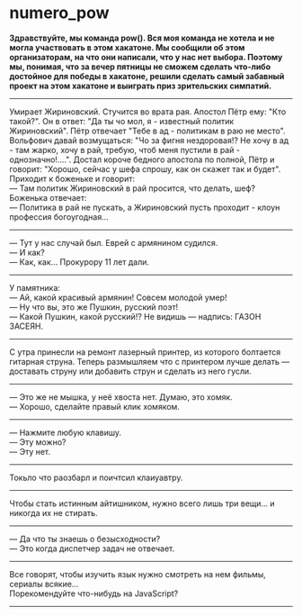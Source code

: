 # numero_pow

<b>Здравствуйте, мы команда pow(). Вся моя команда не хотела и не могла участвовать в этом хакатоне. Мы сообщили об этом организаторам, на что они написали, что у нас нет выбора. Поэтому мы, понимая, что за вечер пятницы не сможем сделать что-либо достойное для победы в хакатоне, решили сделать самый забавный проект на этом хакатоне и выиграть приз зрительских симпатий.</b>

----------------------------------------------

Умирает Жириновский. Стучится во врата рая. Апостол Пётр ему: "Кто такой?". Он в ответ: "Да ты чо мол, я - известный политик Жириновский". Пётр отвечает "Тебе в ад - политикам в раю не место". Вольфович давай возмущаться: "Чо за фигня нездоровая!? Не хочу в ад - там жарко, хочу в рай, требую, чтоб меня пустили в рай - однозначно!....". Достал короче бедного апостола по полной, Пётр и говорит: "Хорошо, сейчас у шефа спрошу, как он скажет так и будет".  
Приходит к боженьке и говорит:  
— Там политик Жириновский в рай просится, что делать, шеф?  
Боженька отвечает:  
— Политика в рай не пускать, а Жириновский пусть проходит - клоун профессия богоугодная...  

----------------------------------------------

— Тут у нас случай был. Еврей с армянином судился.  
— И как?  
— Как, как… Прокурору 11 лет дали.  

----------------------------------------------

У памятника:  
— Ай, какой красивый армянин! Совсем молодой умер!  
— Ну что вы, это же Пушкин, русский поэт!  
— Какой Пушкин, какой русский!? Не видишь — надпись: ГАЗОН ЗАСЕЯН.  

----------------------------------------------

С утра принесли на ремонт лазерный принтер, из которого болтается гитарная струна. Теперь размышляем что с принтером лучше делать — доставать струну или добавить струн и сделать из него гусли.

----------------------------------------------

— Это же не мышка, у неё хвоста нет. Думаю, это хомяк.  
— Хорошо, сделайте правый клик хомяком.  

----------------------------------------------

— Нажмите любую клавишу.  
— Эту можно?  
— Эту нет.  

----------------------------------------------

Токьло что раозбарл и поичтсил клаиуавтру.

----------------------------------------------

Чтобы стать истинным айтишником, нужно всего лишь три вещи… и никогда их не стирать.

----------------------------------------------

— Да что ты знаешь о безысходности?  
— Это когда диспетчер задач не отвечает.  

----------------------------------------------

Все говорят, чтобы изучить язык нужно смотреть на нем фильмы, сериалы всякие…  
Порекомендуйте что-нибудь на JavaScript?  

----------------------------------------------
